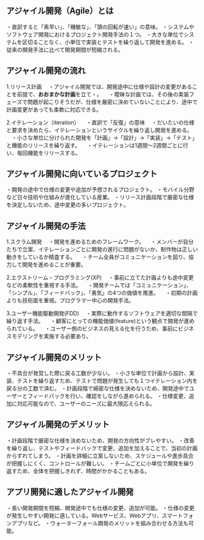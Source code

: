 ## アジャイル開発（Agile）とは
・直訳すると「素早い」、「機敏な」、「頭の回転が速い」の意味。
・システムやソフトウェア開発におけるプロジェクト開発手法の１つ。
・大きな単位でシステムを区切ることなく、小単位で実装とテストを繰り返して開発を進める。
・従来の開発手法に比べて開発期間が短縮される。

## アジャイル開発の流れ
1.リリース計画
　・アジャイル開発では、開発途中に仕様や設計の変更があることを前提で、**おおまかな計画**を立て・。
　・曖昧な計画では、その後の実装フェーズで問題が起こりそうだが、仕様を厳密に決めていないことにより、途中で計画変更があっても柔軟に対応できる。

2.イテレーション（iteration）
　・直訳で「反復」の意味
　・だいたいの仕様と要求を決めたら、イテレーションというサイクルを繰り返し開発を進める。
　・小さな単位に分けられた開発を「計画」→「設計」→「実装」→「テスト」と機能のリリースを繰り返す。
　・イテレーションは1週間～2週間ごとに行い、毎回機能をリリースする。

## アジャイル開発に向いているプロジェクト
・開発の途中で仕様の変更や追加が予想されるプロジェクト。
・モバイル分野など日々技術や仕組みが進化している産業。
・リリース計画段階で厳密な仕様を決定しないため、途中変更の多いプロジェクト。

## アジャイル開発の手法
1.スクラム開発
　・開発を進めるためのフレームワーク。
　・メンバーが自分たちで立案、イテレーションごとに開発の進行に問題がないか、制作物は正しい動きをしているか精査する。
　・チーム全員がコミュニケーションを図り、協力して開発を進めることが重要。

2.エクストリーム・プログラミング(XP)
　・事前に立てた計画よりも途中変更などの柔軟性を重視する手法。
　・開発チームでは「コミュニケーション」、「シンプル」、「フィードバック」、「勇気」の4つの価値を推進。
　・初期の計画よりも技術面を重視。プログラマー中心の開発手法。

3.ユーザー機能駆動開発(FDD)
　・実際に動作するソフトウェアを適切な間隔で繰り返す手法。
　・顧客にとっての機能価値(feature)という観点で開発が進められている。
　・ユーザー側のビジネスの見える化を行うため、事前にビジネスモデリングを実施する必要あり。

## アジャイル開発のメリット
・不具合が発覚した際に戻る工数が少ない。
・小さな単位で計画から設計、実装、テストを繰り返すため、テストで問題が発生しても１つイテレーション内を戻る分の工数で済む。
・計画段階で綿密な仕様を決めないため、開発途中でユーザーとフィードバックを行い、確認をしながら進められる。
・仕様変更、追加に対応可能なので、ユーザーのニーズに最大限応えられる。

## アジャイル開発のデメリット
・計画段階で厳密な仕様を決めないため、開発の方向性がブレやすい。
・改善を繰り返し、テストやフィードバックで変更、追加を加えることで、当初の計画からずれてしまう。
・計画を詳細に立案しないため、スケジュールや進歩具合が把握しにくく、コントロールが難しい。
・チームごとに小単位で開発を繰り返すため、全体を把握しきれず、時間がかかることもある。

## アプリ開発に適したアジャイル開発
・長い開発期間を短縮、開発途中でも仕様の変更、追加が可能。
・仕様の変更が発生しやすい開発に適している。Webサービス、Webアプリ、スマートフォンアプリなど。
・ウォーターフォール開発のメリットを組み合わせる方法も可能。